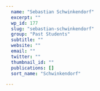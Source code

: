 ```yaml
---
  name: "Sebastian Schwinkendorf"
  excerpt: ""
  wp_id: 177
  slug: "sebastian-schwinkendorf"
  group: "Past Students"
  subtitle: ""
  website: ""
  email: ""
  twitter: ""
  thumbnail_id: ""
  publications: []
  sort_name: "Schwinkendorf"

---
```

